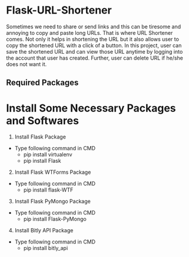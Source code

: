 # Flask-URL-Shortener
Sometimes we need to share or send links and this can be tiresome and annoying to copy and paste long URLs. That is where URL Shortener comes. Not only it helps in shortening the URL but it also allows user to copy the shortened URL with a click of a button.
In this project, user can save the shortened URL and can view those URL anytime by logging into the account that user has created. Further, user can delete URL if he/she does not want it.

## Required Packages
# Install Some Necessary Packages and Softwares

1) Install Flask Package
* Type following command in CMD
    * pip install virtualenv
    * pip install Flask
2) Install Flask WTForms Package
* Type following command in CMD
    * pip install flask-WTF
3) Install Flask PyMongo Package
* Type following command in CMD
    * pip install Flask-PyMongo
4) Install Bitly API Package
* Type following command in CMD
    * pip install bitly_api
